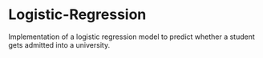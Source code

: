 # Logistic-Regression
Implementation of a logistic regression model to predict whether a student gets admitted into a university.
